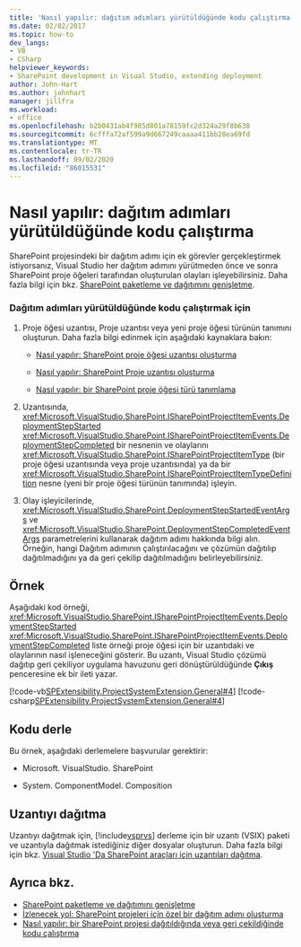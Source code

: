 ```yaml
---
title: 'Nasıl yapılır: dağıtım adımları yürütüldüğünde kodu çalıştırma | Microsoft Docs'
ms.date: 02/02/2017
ms.topic: how-to
dev_langs:
- VB
- CSharp
helpviewer_keywords:
- SharePoint development in Visual Studio, extending deployment
author: John-Hart
ms.author: johnhart
manager: jillfra
ms.workload:
- office
ms.openlocfilehash: b2b0431ab4f985d801a78159fc2d324a29f8b638
ms.sourcegitcommit: 6cfffa72af599a9d667249caaaa411bb28ea69fd
ms.translationtype: MT
ms.contentlocale: tr-TR
ms.lasthandoff: 09/02/2020
ms.locfileid: "86015531"
---
```

# <a name="how-to-run-code-when-deployment-steps-are-executed"></a>Nasıl yapılır: dağıtım adımları yürütüldüğünde kodu çalıştırma
  SharePoint projesindeki bir dağıtım adımı için ek görevler gerçekleştirmek istiyorsanız, Visual Studio her dağıtım adımını yürütmeden önce ve sonra SharePoint proje öğeleri tarafından oluşturulan olayları işleyebilirsiniz. Daha fazla bilgi için bkz. [SharePoint paketleme ve dağıtımını genişletme](../sharepoint/extending-sharepoint-packaging-and-deployment.md).

### <a name="to-run-code-when-deployment-steps-are-executed"></a>Dağıtım adımları yürütüldüğünde kodu çalıştırmak için

1. Proje öğesi uzantısı, Proje uzantısı veya yeni proje öğesi türünün tanımını oluşturun. Daha fazla bilgi edinmek için aşağıdaki kaynaklara bakın:

    - [Nasıl yapılır: SharePoint proje öğesi uzantısı oluşturma](../sharepoint/how-to-create-a-sharepoint-project-item-extension.md)

    - [Nasıl yapılır: SharePoint Proje uzantısı oluşturma](../sharepoint/how-to-create-a-sharepoint-project-extension.md)

    - [Nasıl yapılır: bir SharePoint proje öğesi türü tanımlama](../sharepoint/how-to-define-a-sharepoint-project-item-type.md)

2. Uzantısında, <xref:Microsoft.VisualStudio.SharePoint.ISharePointProjectItemEvents.DeploymentStepStarted> <xref:Microsoft.VisualStudio.SharePoint.ISharePointProjectItemEvents.DeploymentStepCompleted> bir nesnenin ve olaylarını <xref:Microsoft.VisualStudio.SharePoint.ISharePointProjectItemType> (bir proje öğesi uzantısında veya proje uzantısında) ya da bir <xref:Microsoft.VisualStudio.SharePoint.ISharePointProjectItemTypeDefinition> nesne (yeni bir proje öğesi türünün tanımında) işleyin.

3. Olay işleyicilerinde, <xref:Microsoft.VisualStudio.SharePoint.DeploymentStepStartedEventArgs> ve <xref:Microsoft.VisualStudio.SharePoint.DeploymentStepCompletedEventArgs> parametrelerini kullanarak dağıtım adımı hakkında bilgi alın. Örneğin, hangi Dağıtım adımının çalıştırılacağını ve çözümün dağıtılıp dağıtılmadığını ya da geri çekilip dağıtılmadığını belirleyebilirsiniz.

## <a name="example"></a>Örnek
 Aşağıdaki kod örneği, <xref:Microsoft.VisualStudio.SharePoint.ISharePointProjectItemEvents.DeploymentStepStarted> <xref:Microsoft.VisualStudio.SharePoint.ISharePointProjectItemEvents.DeploymentStepCompleted> liste örneği proje öğesi için bir uzantıdaki ve olaylarının nasıl işleneceğini gösterir. Bu uzantı, Visual Studio çözümü dağıtıp geri çekiliyor uygulama havuzunu geri dönüştürüldüğünde **Çıkış** penceresine ek bir ileti yazar.

 [!code-vb[SPExtensibility.ProjectSystemExtension.General#4](../sharepoint/codesnippet/VisualBasic/projectsystemexamples/extension/handledeploymentstepevents.vb#4)]
 [!code-csharp[SPExtensibility.ProjectSystemExtension.General#4](../sharepoint/codesnippet/CSharp/projectsystemexamples/extension/handledeploymentstepevents.cs#4)]

## <a name="compile-the-code"></a>Kodu derle
 Bu örnek, aşağıdaki derlemelere başvurular gerektirir:

- Microsoft. VisualStudio. SharePoint

- System. ComponentModel. Composition

## <a name="deploy-the-extension"></a>Uzantıyı dağıtma
 Uzantıyı dağıtmak için, [!include[vsprvs](../sharepoint/includes/vsprvs-md.md)] derleme için bir uzantı (VSIX) paketi ve uzantıyla dağıtmak istediğiniz diğer dosyalar oluşturun. Daha fazla bilgi için bkz. [Visual Studio 'Da SharePoint araçları için uzantıları dağıtma](../sharepoint/deploying-extensions-for-the-sharepoint-tools-in-visual-studio.md).

## <a name="see-also"></a>Ayrıca bkz.
- [SharePoint paketleme ve dağıtımını genişletme](../sharepoint/extending-sharepoint-packaging-and-deployment.md)
- [İzlenecek yol: SharePoint projeleri için özel bir dağıtım adımı oluşturma](../sharepoint/walkthrough-creating-a-custom-deployment-step-for-sharepoint-projects.md)
- [Nasıl yapılır: bir SharePoint projesi dağıtıldığında veya geri çekildiğinde kodu çalıştırma](../sharepoint/how-to-run-code-when-a-sharepoint-project-is-deployed-or-retracted.md)
